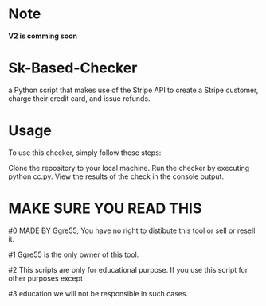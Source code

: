 # Note
**V2 is comming soon**
# Sk-Based-Checker
a Python script that makes use of the Stripe API to create a Stripe customer, charge their credit card, and issue refunds.

# Usage
To use this checker, simply follow these steps:

Clone the repository to your local machine.
Run the checker by executing python cc.py.
View the results of the check in the console output.

# MAKE SURE YOU READ THIS
#0 MADE BY Ggre55, You have no right to distibute this tool or sell or resell it.

#1 Ggre55 is the only owner of this tool.

#2 This scripts are only for educational purpose. If you use this script for other purposes except 

#3 education we will not be responsible in such cases.
